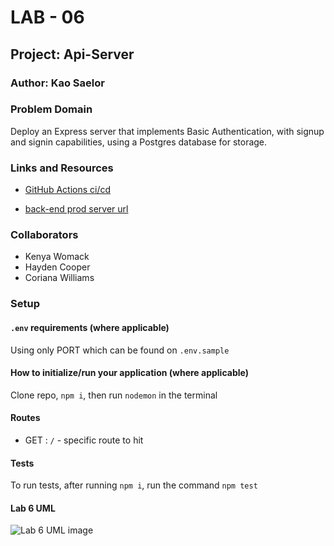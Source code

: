 # LAB - 06

## Project: Api-Server

### Author: Kao Saelor

### Problem Domain

Deploy an Express server that implements Basic Authentication, with signup and signin capabilities, using a Postgres database for storage.

### Links and Resources

- [GitHub Actions ci/cd]()

- [back-end prod server url]()

### Collaborators

- Kenya Womack
- Hayden Cooper
- Coriana Williams

### Setup

#### `.env` requirements (where applicable)

Using only PORT which can be found on `.env.sample`

#### How to initialize/run your application (where applicable)

Clone repo, `npm i`, then run `nodemon` in the terminal

#### Routes

- GET : `/` - specific route to hit

#### Tests

To run tests, after running `npm i`, run the command `npm test`

#### Lab 6 UML

![Lab 6 UML image]()
